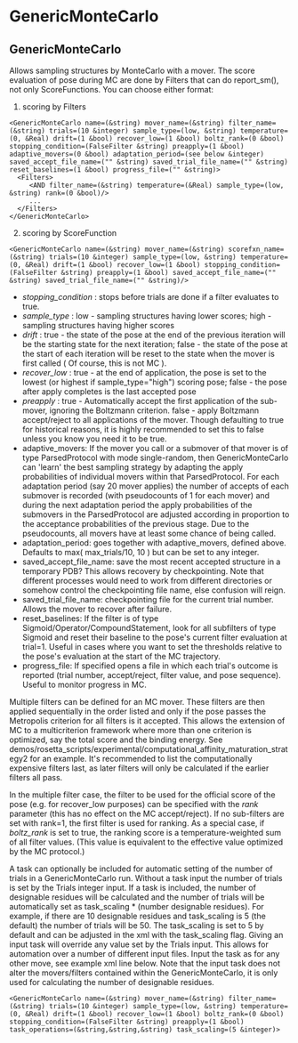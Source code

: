 # GenericMonteCarlo
## GenericMonteCarlo

Allows sampling structures by MonteCarlo with a mover. The score evaluation of pose during MC are done by Filters that can do report\_sm(), not only ScoreFunctions.
 You can choose either format:

1) scoring by Filters

```
<GenericMonteCarlo name=(&string) mover_name=(&string) filter_name=(&string) trials=(10 &integer) sample_type=(low, &string) temperature=(0, &Real) drift=(1 &bool) recover_low=(1 &bool) boltz_rank=(0 &bool) stopping_condition=(FalseFilter &string) preapply=(1 &bool) adaptive_movers=(0 &bool) adaptation_period=(see below &integer) saved_accept_file_name=("" &string) saved_trial_file_name=("" &string) reset_baselines=(1 &bool) progress_file=("" &string)>
  <Filters>
     <AND filter_name=(&string) temperature=(&Real) sample_type=(low, &string) rank=(0 &bool)/>
     ...
  </Filters>
</GenericMonteCarlo>
```

2) scoring by ScoreFunction

```
<GenericMonteCarlo name=(&string) mover_name=(&string) scorefxn_name=(&string) trials=(10 &integer) sample_type=(low, &string) temperature=(0, &Real) drift=(1 &bool) recover_low=(1 &bool) stopping_condition=(FalseFilter &string) preapply=(1 &bool) saved_accept_file_name=("" &string) saved_trial_file_name=("" &string)/>
```

-   *stopping\_condition* : stops before trials are done if a filter evaluates to true.
-   *sample\_type* : low - sampling structures having lower scores; high - sampling structures having higher scores
-   *drift* : true - the state of the pose at the end of the previous iteration will be the starting state for the next iteration; false - the state of the pose at the start of each iteration will be reset to the state when the mover is first called ( Of course, this is not MC ).
-   *recover\_low* : true - at the end of application, the pose is set to the lowest (or highest if sample\_type="high") scoring pose; false - the pose after apply completes is the last accepted pose
-   *preapply* : true - Automatically accept the first application of the sub-mover, ignoring the Boltzmann criterion. false - apply Boltzmann accept/reject to all applications of the mover. Though defaulting to true for historical reasons, it is highly recommended to set this to false unless you know you need it to be true.
-   adaptive\_movers: If the mover you call or a submover of that mover is of type ParsedProtocol with mode single-random, then GenericMonteCarlo can 'learn' the best sampling strategy by adapting the apply probabilities of individual movers within that ParsedProtocol. For each adaptation period (say 20 mover applies) the number of accepts of each submover is recorded (with pseudocounts of 1 for each mover) and during the next adaptation period the apply probabilities of the submovers in the ParsedProtocol are adjusted according in proportion to the acceptance probabilities of the previous stage. Due to the pseudocounts, all movers have at least some chance of being called.
-   adaptation\_period: goes together with adaptive\_movers, defined above. Defaults to max( max\_trials/10, 10 ) but can be set to any integer.
-   saved\_accept\_file\_name: save the most recent accepted structure in a temporary PDB? This allows recovery by checkpointing. Note that different processes would need to work from different directories or somehow control the checkpointing file name, else confusion will reign.
-   saved\_trial\_file\_name: checkpointing file for the current trial number. Allows the mover to recover after failure.
-   reset\_baselines: If the filter is of type Sigmoid/Operator/CompoundStatement, look for all subfilters of type Sigmoid and reset their baseline to the pose's current filter evaluation at trial=1. Useful in cases where you want to set the thresholds relative to the pose's evaluation at the start of the MC trajectory.
-   progress\_file: If specified opens a file in which each trial's outcome is reported (trial number, accept/reject, filter value, and pose sequence). Useful to monitor progress in MC.

Multiple filters can be defined for an MC mover. These filters are then applied sequentially in the order listed and only if the pose passes the Metropolis criterion for all filters is it accepted. This allows the extension of MC to a multicriterion framework where more than one criterion is optimized, say the total score and the binding energy. See demos/rosetta\_scripts/experimental/computational\_affinity\_maturation\_strategy2 for an example. It's recommended to list the computationally expensive filters last, as later filters will only be calculated if the earlier filters all pass.

In the multiple filter case, the filter to be used for the official score of the pose (e.g. for recover\_low purposes) can be specified with the *rank* parameter (this has no effect on the MC accept/reject). If no sub-filters are set with rank=1, the first filter is used for ranking. As a special case, if *boltz\_rank* is set to true, the ranking score is a temperature-weighted sum of all filter values. (This value is equivalent to the effective value optimized by the MC protocol.)

A task can optionally be included for automatic setting of the number of trials in a GenericMonteCarlo run. Without a task input the number of trials is set by the Trials integer input. If a task is included, the number of designable residues will be calculated and the number of trials will be automatically set as task\_scaling \* (number designable residues). For example, if there are 10 designable residues and task\_scaling is 5 (the default) the number of trials will be 50. The task\_scaling is set to 5 by default and can be adjusted in the xml with the task\_scaling flag. Giving an input task will override any value set by the Trials input. This allows for automation over a number of different input files. Input the task as for any other move, see example xml line below. Note that the input task does not alter the movers/filters contained within the GenericMonteCarlo, it is only used for calculating the number of designable residues.

```
<GenericMonteCarlo name=(&string) mover_name=(&string) filter_name=(&string) trials=(10 &integer) sample_type=(low, &string) temperature=(0, &Real) drift=(1 &bool) recover_low=(1 &bool) boltz_rank=(0 &bool) stopping_condition=(FalseFilter &string) preapply=(1 &bool) task_operations=(&string,&string,&string) task_scaling=(5 &integer)>
```

